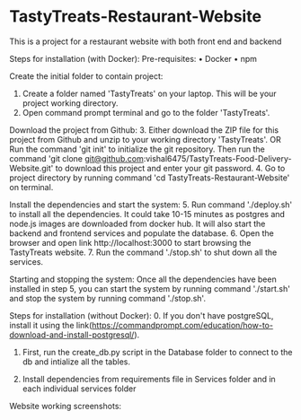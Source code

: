 # TastyTreats-Restaurant-Website
This is a project for a restaurant website with both front end and backend

Steps for installation (with Docker):
Pre-requisites:
•	Docker
•	npm

Create the initial folder to contain project:
1. Create a folder named 'TastyTreats' on your laptop. This will be your project working directory.
2. Open command prompt terminal and go to the folder 'TastyTreats'.

Download the project from Github:
3. Either download the ZIP file for this project from Github and unzip to your working directory 'TastyTreats'.
OR Run the command 'git init' to initialize the git repository. Then run the command 'git clone git@github.com:vishal6475/TastyTreats-Food-Delivery-Website.git' to download this project and enter your git password.
4. Go to project directory by running command 'cd TastyTreats-Restaurant-Website' on terminal.

Install the dependencies and start the system:
5. Run command './deploy.sh' to install all the dependencies. It could take 10-15 minutes as postgres and node.js images are downloaded from docker hub. It will also start the backend and frontend services and populate the database.
6. Open the browser and open link http://localhost:3000 to start browsing the TastyTreats website.
7. Run the command './stop.sh' to shut down all the services.

Starting and stopping the system:
Once all the dependencies have been installed in step 5, you can start the system by running command './start.sh' and stop the system by running command './stop.sh'.

Steps for installation (without Docker):
0. If you don't have postgreSQL, install it using the link(https://commandprompt.com/education/how-to-download-and-install-postgresql/). 

1. First, run the create_db.py script in the Database folder to connect to the db and intialize all the tables.

2. Install dependencies from requirements file in Services folder and in each individual services folder


Website working screenshots:
